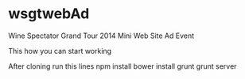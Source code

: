 wsgtwebAd
=========

Wine Spectator Grand Tour 2014 Mini Web Site Ad Event

This how you can start working

After cloning run this lines
npm install
bower install
grunt
grunt server
